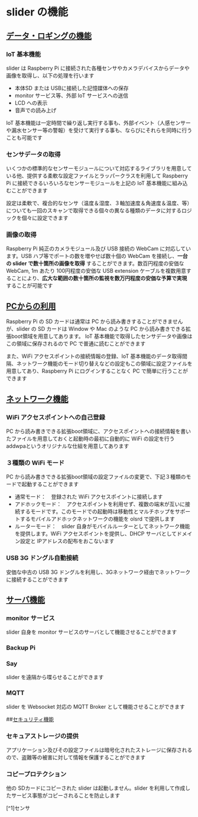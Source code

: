 # slider の機能


## <u>データ・ロギングの機能</u>

### IoT 基本機能
slider は Raspberry Pi に接続された各種センサやカメラデバイスからデータや画像を取得し、以下の処理を行います

- 本体SD または USBに接続した記憶媒体への保存
- monitor サービス等、外部 IoT サービスへの送信
- LCD への表示
- 音声での読み上げ

IoT 基本機能は一定時間で繰り返し実行する事も、外部イベント（人感センサーや漏水センサー等の警報）を受けて実行する事も、ならびにそれらを同時に行うことも可能です

### センサデータの取得
いくつかの標準的なセンサーモジュールについて対応するライブラリを用意している他、提供する柔軟な設定ファイルとラッパークラスを利用して Raspberry Pi に接続できるいろいろなセンサーモジュールを上記の IoT 基本機能に組み込むことができます

設定は柔軟で、複合的なセンサ（温度＆湿度、３軸加速度＆角速度＆温度、等）についても一回のスキャンで取得できる個々の異なる種類のデータに対するロジックを個々に設定できます

### 画像の取得
Raspberry Pi 純正のカメラモジュール及び USB 接続の WebCam に対応しています。USB ハブ等でポートの数を増やせば数十個の WebCam を接続し、**一台の slider で数十箇所の画像を取得** することができます。数百円程度の安価な WebCam, 1m あたり 100円程度の安価な USB extension ケーブルを複数用意することにより、**広大な範囲の数十箇所の監視を数万円程度の安価な予算で実現** することが可能です

## <u>PCからの利用</u>
Raspberry Pi の SD カードは通常は PC から読み書きすることができませんが、slider の SD カードは Window や Mac のような PC から読み書きできる拡張boot領域を用意してあります。
IoT 基本機能で取得したセンサデータや画像はこの領域に保存されるので PC で普通に読むことができます

また、WiFi アクセスポイントの接続情報の登録、IoT 基本機能のデータ取得間隔、ネットワーク機能のモード切り替えなどの設定もこの領域に設定ファイルを用意してあり、Raspberry Pi にログインすることなく PC で簡単に行うことができます

## <u>ネットワーク機能</u>

### WiFi アクセスポイントへの自己登録
PC から読み書きできる拡張boot領域に、アクセスポイントへの接続情報を書いたファイルを用意しておくと起動時の最初に自動的に WiFi の設定を行う addwpaというオリジナルな仕組を用意してあります

### ３種類の WiFi モード
PC から読み書きできる拡張boot領域の設定ファイルの変更で、下記３種類のモードで起動することができます

- 通常モード：　登録された WiFi アクセスポイントに接続します
- アドホックモード：　アクセスポイントを利用せず、複数の端末が互いに接続するモードです。このモードでの起動時は移動性とマルチホップをサポートするモバイルアドホックネットワークの機能を olsrd で提供します
- ルーターモード：　slider 自身がモバイルルーターとしてネットワーク機能を提供します。WiFi アクセスポイントを提供し、DHCP サーバとしてドメイン設定と IPアドレスの配布をおこないます

### USB 3G ドングル自動接続
安価な中古の USB 3G ドングルを利用し、3Gネットワーク経由でネットワークに接続することができます

## <u>サーバ機能</u>

### monitor サービス
slider 自身を monitor サービスのサーバとして機能させることができます

### Backup Pi

### Say
slider を遠隔から喋らせることができます

### MQTT
slider を Websocket 対応の MQTT Broker として機能させることができます


##<u>セキュリティ機能</u>

### セキュアストレージの提供
アプリケーション及びその設定ファイルは暗号化されたストレージに保存されるので、盗難等の被害に対して情報を保護することができます

### コピープロテクション
他の SDカードにコピーされた slider は起動しません。slider を利用して作成したサービス事態がコピーされることを防止します

[^1]センサ
